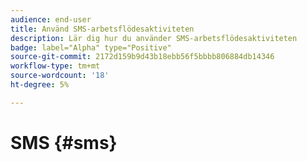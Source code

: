 ```yaml
---
audience: end-user
title: Använd SMS-arbetsflödesaktiviteten
description: Lär dig hur du använder SMS-arbetsflödesaktiviteten
badge: label="Alpha" type="Positive"
source-git-commit: 2172d159b9d43b18ebb56f5bbbb806884db14346
workflow-type: tm+mt
source-wordcount: '18'
ht-degree: 5%

---
```



# SMS {#sms}

